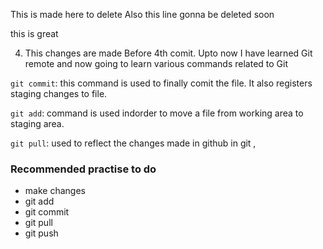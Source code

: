 This is made here to delete 
Also this line gonna be deleted soon 

this is 
great

4. This changes are made Before 4th comit.
Upto now I have learned Git remote 
and now going to learn various commands related to Git

`git commit`: this command is used to finally comit the file. It also registers staging changes to file.

`git add`: command is used indorder to move a file from working area to staging area.

`git pull`: used to reflect the changes made in github in git ,

### Recommended practise to do
  - make changes
  - git add <files>
  - git commit
  - git pull
  - git push
  
